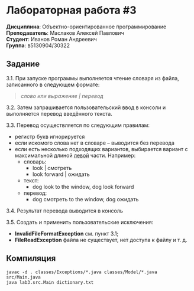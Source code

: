 # Лабораторная работа #3
**Дисциплина**: Объектно-ориентированное программирование\
**Преподаватель**: Маслаков Алексей Павлович \
**Студент**: Иванов Роман Андреевич \
**Группа**: в5130904/30322

## Задание
3.1. При запуске программы выполняется чтение словаря из файла, записанного в следующем формате:
> _слово или выражение | перевод_

3.2. Затем запрашивается пользовательский ввод в консоли и
выполняется перевод введённого текста.

3.3. Перевод осуществляется по следующим правилам:
- регистр букв игнорируется
- если искомого слова нет в словаре – выводится без перевода
- если есть несколько подходящих вариантов, выбирается вариант с максимальной длиной <ins>левой</ins> части. Например:
    - словарь:
        - look | смотреть
        - look forward | ожидать
    - текст:
        - dog look to the window, dog look forward
    - перевод:
        - dog смотреть to the window, dog ожидать

3.4. Результат перевода выводится в консоль

3.5. Создать и применить пользовательские исключения:
- **InvalidFileFormatException** см. пункт 3.1;
- **FileReadException** файла не существует, нет доступа к файлу и т. д.

## Компиляция
```
javac -d . classes/Exceptions/*.java classes/Model/*.java src/Main.java 
java lab3.src.Main dictionary.txt 
```